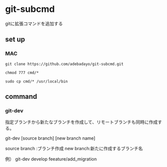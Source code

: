 # git-subcmd

gitに拡張コマンドを追加する

## set up

### MAC

```
git clone https://github.com/adebadayo/git-subcmd.git
```

```
chmod 777 cmd/*
```

```
sudo cp cmd/* /usr/local/bin
```

## command

### git-dev
指定ブランチから新たなブランチを作成して、リモートブランチも同時に作成する。

 git-dev [source branch] [new branch name]

source branch :ブランチ作成
new branch:新たに作成するブランチ名

例） git-dev develop feeature/add_migration
